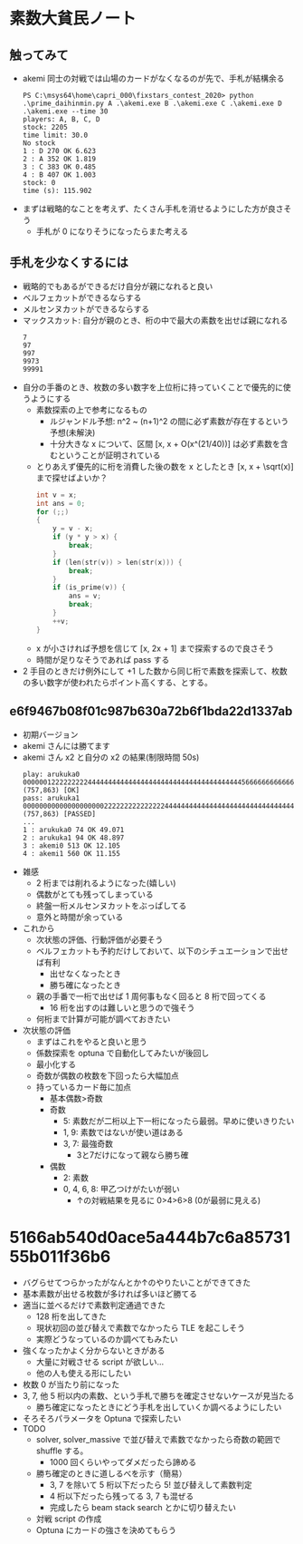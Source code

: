 # 素数大貧民ノート

## 触ってみて

- akemi 同士の対戦では山場のカードがなくなるのが先で、手札が結構余る
	```
	PS C:\msys64\home\capri_000\fixstars_contest_2020> python .\prime_daihinmin.py A .\akemi.exe B .\akemi.exe C .\akemi.exe D .\akemi.exe --time 30
	players: A, B, C, D
	stock: 2205
	time limit: 30.0
	No stock
	1 : D 270 OK 6.623
	2 : A 352 OK 1.819
	3 : C 383 OK 0.485
	4 : B 407 OK 1.003
	stock: 0
	time (s): 115.902
	```
- まずは戦略的なことを考えず、たくさん手札を消せるようにした方が良さそう
	- 手札が 0 になりそうになったらまた考える

## 手札を少なくするには

- 戦略的でもあるができるだけ自分が親になれると良い
- ベルフェカットができるならする
- メルセンヌカットができるならする
- マックスカット: 自分が親のとき、桁の中で最大の素数を出せば親になれる
	```
	7
	97
	997
	9973
	99991
	```
- 自分の手番のとき、枚数の多い数字を上位桁に持っていくことで優先的に使うようにする
	- 素数探索の上で参考になるもの
		- ルジャンドル予想: n^2 ~ (n+1)^2 の間に必ず素数が存在するという予想(未解決)
		- 十分大きな x について、区間 [x, x + O(x^(21/40))] は必ず素数を含むということが証明されている
	- とりあえず優先的に桁を消費した後の数を x としたとき [x, x + \sqrt(x)] まで探せばよいか？
		```cpp
		int v = x;
		int ans = 0;
		for (;;)
		{
			y = v - x;
			if (y * y > x) {
				break;
			}
			if (len(str(v)) > len(str(x))) {
				break;
			}
			if (is_prime(v)) {
				ans = v;
				break;
			}
			++v;
		}
		```
	- x が小さければ予想を信じて [x, 2x + 1] まで探索するので良さそう
	- 時間が足りなそうであれば pass する
- 2 手目のときだけ例外にして +1 した数から同じ桁で素数を探索して、枚数の多い数字が使われたらポイント高くする、とする。

## e6f9467b08f01c987b630a72b6f1bda22d1337ab

- 初期バージョン
- akemi さんには勝てます
- akemi さん x2 と自分の x2 の結果(制限時間 50s)
	```
	play: arukuka0 00000012222222224444444444444444444444444444444444444456666666666666666666 (757,863) [OK]
	pass: arukuka1 0000000000000000000022222222222222244444444444444444444444444444444444444444466666666666888899 (757,863) [PASSED]
	...
	1 : arukuka0 74 OK 49.071
	2 : arukuka1 94 OK 48.897
	3 : akemi0 513 OK 12.105
	4 : akemi1 560 OK 11.155
	```
- 雑感
	- 2 桁までは削れるようになった(嬉しい)
	- 偶数がとても残ってしまっている
	- 終盤一桁メルセンヌカットをぶっぱしてる
	- 意外と時間が余っている
- これから
	- 次状態の評価、行動評価が必要そう
	- ベルフェカットも予約だけしておいて、以下のシチュエーションで出せば有利
		- 出せなくなったとき
		- 勝ち確になったとき
	- 親の手番で一桁で出せば 1 周何事もなく回ると 8 桁で回ってくる
		- 16 桁を出すのは難しいと思うので強そう
	- 何桁まで計算が可能が調べておきたい
- 次状態の評価
	- まずはこれをやると良いと思う
	- 係数探索を optuna で自動化してみたいが後回し
	- 最小化する
	- 奇数が偶数の枚数を下回ったら大幅加点
	- 持っているカード毎に加点
		- 基本偶数>奇数
		- 奇数
			- 5: 素数だが二桁以上下一桁になったら最弱。早めに使いきりたい
			- 1, 9: 素数ではないが使い道はある
			- 3, 7: 最強奇数
				- 3と7だけになって親なら勝ち確
		- 偶数
			- 2: 素数
			- 0, 4, 6, 8: 甲乙つけがたいが弱い
				- ↑の対戦結果を見るに 0>4>6>8 (0が最弱に見える)

# 5166ab540d0ace5a444b7c6a8573155b011f36b6

- バグらせてつらかったがなんとか↑のやりたいことができてきた
- 基本素数が出せる枚数が多ければ多いほど勝てる
- 適当に並べるだけで素数判定通過できた
	- 128 桁を出してきた
	- 現状初回の並び替えで素数でなかったら TLE を起こしそう
	- 実際どうなっているのか調べてもみたい
- 強くなったかよく分からないときがある
	- 大量に対戦させる script が欲しい…
	- 他の人も使える形にしたい
- 枚数 0 が当たり前になった
- 3, 7, 他 5 桁以内の素数、という手札で勝ちを確定させないケースが見当たる
	- 勝ち確定になったときにどう手札を出していくか調べるようにしたい
- そろそろパラメータを Optuna で探索したい
- TODO
	- solver, solver_massive で並び替えで素数でなかったら奇数の範囲で shuffle する。
		- 1000 回くらいやってダメだったら諦める
	- 勝ち確定のときに道しるべを示す（簡易）
		- 3, 7 を除いて 5 桁以下だったら 5! 並び替えして素数判定
		- 4 桁以下だったら残ってる 3, 7 も混ぜる
		- 完成したら beam stack search とかに切り替えたい
	- 対戦 script の作成
	- Optuna にカードの強さを決めてもらう
